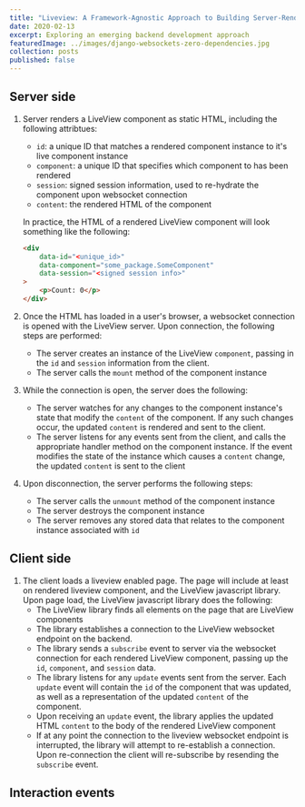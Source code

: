 ```yaml
---
title: "Liveview: A Framework-Agnostic Approach to Building Server-Rendered Real-Time Apps"
date: 2020-02-13
excerpt: Exploring an emerging backend development approach
featuredImage: ../images/django-websockets-zero-dependencies.jpg
collection: posts
published: false 
---
```


## Server side

1) Server renders a LiveView component as static HTML, including the following attribtues:
    - `id`: a unique ID that matches a rendered component instance to it's  live component instance
    - `component`: a unique ID that specifies which component to has been rendered
    - `session`: signed session information, used to re-hydrate the component upon websocket connection
    - `content`: the rendered HTML of the component

    In practice, the HTML of a rendered LiveView component will look something like the following:

    ```html
    <div
        data-id="<unique_id>"
        data-component="some_package.SomeComponent"
        data-session="<signed session info>"
    >
        <p>Count: 0</p>
    </div>
    ```

2) Once the HTML has loaded in a user's browser, a websocket connection is opened with the LiveView server. Upon connection, the following steps are performed:
    - The server creates an instance of the LiveView `component`, passing in the `id` and `session` information from the client.
    - The server calls the `mount` method of the component instance

3) While the connection is open, the server does the following:
    - The server watches for any changes to the component instance's state that modify the `content` of the component. If any such changes occur, the updated `content` is rendered and sent to the client.
    - The server listens for any events sent from the client, and calls the appropriate handler method on the component instance. If the event modifies the state of the instance which causes a `content` change, the updated `content` is sent to the client
4) Upon disconnection, the server performs the following steps:
    - The server calls the `unmount` method of the component instance
    - The server destroys the component instance
    - The server removes any stored data that relates to the component instance associated with `id`

## Client side

1) The client loads a liveview enabled page. The page will include at least on rendered liveview component, and the LiveView javascript library. Upon page load, the LiveView javascript library does the following:
    - The LiveView library finds all elements on the page that are LiveView components
    - The library establishes a connection to the LiveView websocket endpoint on the backend.
    - The library sends a `subscribe` event to server via the websocket connection for each rendered LiveView component, passing up the `id`, `component`, and `session` data.
    - The library listens for any `update` events sent from the server. Each `update` event will contain the `id` of the component that was updated, as well as a representation of the updated `content` of the component.
    - Upon receiving an `update` event, the library applies the updated HTML `content` to the body of the rendered LiveView component
    - If at any point the connection to the liveview websocket endpoint is interrupted, the library will attempt to re-establish a connection. Upon re-connection the client will re-subscribe by resending the `subscribe` event.

## Interaction events

